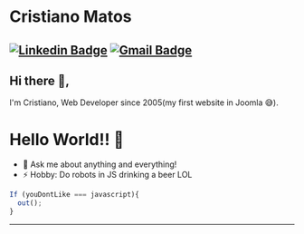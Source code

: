 # Cristiano Matos
[![Linkedin Badge](https://img.shields.io/badge/-cristianomatos-blue?style=flat-square&logo=Linkedin&logoColor=white&link=https://www.linkedin.com/in/cristianomatos/)](https://www.linkedin.com/in/cristianomatos/)
[![Gmail Badge](https://img.shields.io/badge/-ctoveloz@gmail.com-c14438?style=flat-square&logo=Gmail&logoColor=white&link=mailto:ctoveloz@gmail.com)](mailto:ctoveloz@gmail.com)
---

## Hi there 👋,           
I'm Cristiano, Web Developer since 2005(my first website in Joomla 😅).

# Hello World!! 🤔
- 💬 Ask me about anything and everything! 
- ⚡ Hobby: Do robots in JS drinking a beer LOL 

```js
If (youDontLike === javascript){
  out();
}
```

---
